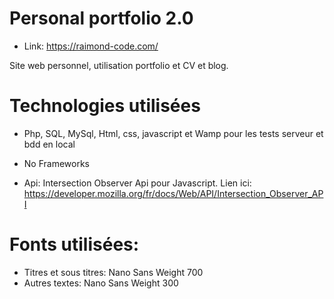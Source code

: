 # Personal portfolio 2.0

- Link: https://raimond-code.com/

Site web personnel, utilisation portfolio et CV et blog.

# Technologies utilisées

- Php, SQL, MySql, Html, css, javascript et Wamp pour les tests serveur et bdd en local

- No Frameworks

- Api: Intersection Observer Api pour Javascript. Lien ici:  https://developer.mozilla.org/fr/docs/Web/API/Intersection_Observer_API

# Fonts utilisées:

- Titres et sous titres: Nano Sans Weight 700
- Autres textes: Nano Sans Weight 300
